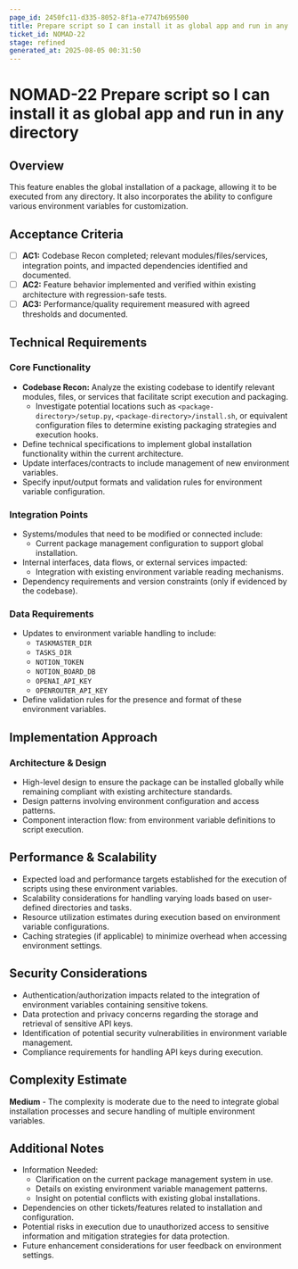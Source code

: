 ```yaml
---
page_id: 2450fc11-d335-8052-8f1a-e7747b695500
title: Prepare script so I can install it as global app and run in any directory
ticket_id: NOMAD-22
stage: refined
generated_at: 2025-08-05 00:31:50
---
```


# NOMAD-22 Prepare script so I can install it as global app and run in any directory

## Overview
This feature enables the global installation of a package, allowing it to be executed from any directory. It also incorporates the ability to configure various environment variables for customization.

## Acceptance Criteria
- [ ] **AC1:** Codebase Recon completed; relevant modules/files/services, integration points, and impacted dependencies identified and documented.
- [ ] **AC2:** Feature behavior implemented and verified within existing architecture with regression-safe tests.
- [ ] **AC3:** Performance/quality requirement measured with agreed thresholds and documented.

## Technical Requirements

### Core Functionality
- **Codebase Recon:** Analyze the existing codebase to identify relevant modules, files, or services that facilitate script execution and packaging.
  - Investigate potential locations such as `<package-directory>/setup.py`, `<package-directory>/install.sh`, or equivalent configuration files to determine existing packaging strategies and execution hooks.
- Define technical specifications to implement global installation functionality within the current architecture.
- Update interfaces/contracts to include management of new environment variables.
- Specify input/output formats and validation rules for environment variable configuration.

### Integration Points
- Systems/modules that need to be modified or connected include:
  - Current package management configuration to support global installation.
- Internal interfaces, data flows, or external services impacted:
  - Integration with existing environment variable reading mechanisms.
- Dependency requirements and version constraints (only if evidenced by the codebase).

### Data Requirements
- Updates to environment variable handling to include:
  - `TASKMASTER_DIR`
  - `TASKS_DIR`
  - `NOTION_TOKEN`
  - `NOTION_BOARD_DB`
  - `OPENAI_API_KEY`
  - `OPENROUTER_API_KEY`
- Define validation rules for the presence and format of these environment variables.

## Implementation Approach

### Architecture & Design
- High-level design to ensure the package can be installed globally while remaining compliant with existing architecture standards.
- Design patterns involving environment configuration and access patterns.
- Component interaction flow: from environment variable definitions to script execution.

## Performance & Scalability

- Expected load and performance targets established for the execution of scripts using these environment variables.
- Scalability considerations for handling varying loads based on user-defined directories and tasks.
- Resource utilization estimates during execution based on environment variable configurations.
- Caching strategies (if applicable) to minimize overhead when accessing environment settings.

## Security Considerations

- Authentication/authorization impacts related to the integration of environment variables containing sensitive tokens.
- Data protection and privacy concerns regarding the storage and retrieval of sensitive API keys.
- Identification of potential security vulnerabilities in environment variable management.
- Compliance requirements for handling API keys during execution.

## Complexity Estimate
**Medium** - The complexity is moderate due to the need to integrate global installation processes and secure handling of multiple environment variables.

## Additional Notes
- Information Needed:
  - Clarification on the current package management system in use.
  - Details on existing environment variable management patterns.
  - Insight on potential conflicts with existing global installations.
- Dependencies on other tickets/features related to installation and configuration.
- Potential risks in execution due to unauthorized access to sensitive information and mitigation strategies for data protection.
- Future enhancement considerations for user feedback on environment settings.